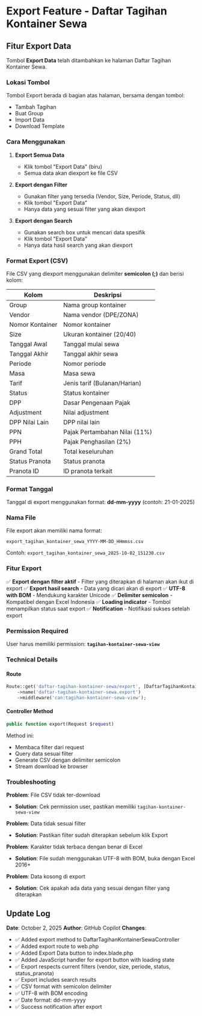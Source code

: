 # Export Feature - Daftar Tagihan Kontainer Sewa

## Fitur Export Data

Tombol **Export Data** telah ditambahkan ke halaman Daftar Tagihan Kontainer Sewa.

### Lokasi Tombol

Tombol Export berada di bagian atas halaman, bersama dengan tombol:

-   Tambah Tagihan
-   Buat Group
-   Import Data
-   Download Template

### Cara Menggunakan

1. **Export Semua Data**

    - Klik tombol "Export Data" (biru)
    - Semua data akan diexport ke file CSV

2. **Export dengan Filter**

    - Gunakan filter yang tersedia (Vendor, Size, Periode, Status, dll)
    - Klik tombol "Export Data"
    - Hanya data yang sesuai filter yang akan diexport

3. **Export dengan Search**
    - Gunakan search box untuk mencari data spesifik
    - Klik tombol "Export Data"
    - Hanya data hasil search yang akan diexport

### Format Export (CSV)

File CSV yang diexport menggunakan delimiter **semicolon (;)** dan berisi kolom:

| Kolom           | Deskripsi                     |
| --------------- | ----------------------------- |
| Group           | Nama group kontainer          |
| Vendor          | Nama vendor (DPE/ZONA)        |
| Nomor Kontainer | Nomor kontainer               |
| Size            | Ukuran kontainer (20/40)      |
| Tanggal Awal    | Tanggal mulai sewa            |
| Tanggal Akhir   | Tanggal akhir sewa            |
| Periode         | Nomor periode                 |
| Masa            | Masa sewa                     |
| Tarif           | Jenis tarif (Bulanan/Harian)  |
| Status          | Status kontainer              |
| DPP             | Dasar Pengenaan Pajak         |
| Adjustment      | Nilai adjustment              |
| DPP Nilai Lain  | DPP nilai lain                |
| PPN             | Pajak Pertambahan Nilai (11%) |
| PPH             | Pajak Penghasilan (2%)        |
| Grand Total     | Total keseluruhan             |
| Status Pranota  | Status pranota                |
| Pranota ID      | ID pranota terkait            |

### Format Tanggal

Tanggal di export menggunakan format: **dd-mm-yyyy** (contoh: 21-01-2025)

### Nama File

File export akan memiliki nama format:

```
export_tagihan_kontainer_sewa_YYYY-MM-DD_HHmmss.csv
```

Contoh: `export_tagihan_kontainer_sewa_2025-10-02_151230.csv`

### Fitur Export

✅ **Export dengan filter aktif** - Filter yang diterapkan di halaman akan ikut di export
✅ **Export hasil search** - Data yang dicari akan di export
✅ **UTF-8 with BOM** - Mendukung karakter Unicode
✅ **Delimiter semicolon** - Kompatibel dengan Excel Indonesia
✅ **Loading indicator** - Tombol menampilkan status saat export
✅ **Notification** - Notifikasi sukses setelah export

### Permission Required

User harus memiliki permission: **`tagihan-kontainer-sewa-view`**

### Technical Details

#### Route

```php
Route::get('daftar-tagihan-kontainer-sewa/export', [DaftarTagihanKontainerSewaController::class, 'export'])
    ->name('daftar-tagihan-kontainer-sewa.export')
    ->middleware('can:tagihan-kontainer-sewa-view');
```

#### Controller Method

```php
public function export(Request $request)
```

Method ini:

-   Membaca filter dari request
-   Query data sesuai filter
-   Generate CSV dengan delimiter semicolon
-   Stream download ke browser

### Troubleshooting

**Problem**: File CSV tidak ter-download

-   **Solution**: Cek permission user, pastikan memiliki `tagihan-kontainer-sewa-view`

**Problem**: Data tidak sesuai filter

-   **Solution**: Pastikan filter sudah diterapkan sebelum klik Export

**Problem**: Karakter tidak terbaca dengan benar di Excel

-   **Solution**: File sudah menggunakan UTF-8 with BOM, buka dengan Excel 2016+

**Problem**: Data kosong di export

-   **Solution**: Cek apakah ada data yang sesuai dengan filter yang diterapkan

## Update Log

**Date**: October 2, 2025
**Author**: GitHub Copilot
**Changes**:

-   ✅ Added export method to DaftarTagihanKontainerSewaController
-   ✅ Added export route to web.php
-   ✅ Added Export Data button to index.blade.php
-   ✅ Added JavaScript handler for export button with loading state
-   ✅ Export respects current filters (vendor, size, periode, status, status_pranota)
-   ✅ Export includes search results
-   ✅ CSV format with semicolon delimiter
-   ✅ UTF-8 with BOM encoding
-   ✅ Date format: dd-mm-yyyy
-   ✅ Success notification after export
